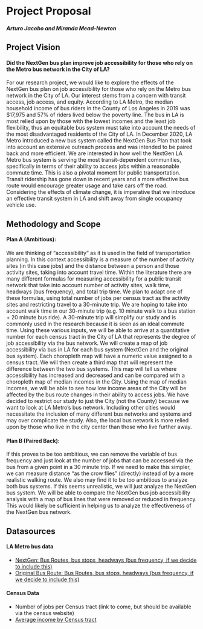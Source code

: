 # Project Proposal

#### *Arturo Jacobo and Miranda Mead-Newton*

## Project Vision
#### Did the NextGen bus plan improve job accessibility for those who rely on the Metro bus network in the City of LA?
For our research project, we would like to explore the effects of the NextGen bus plan on job accessibility for those who rely on the Metro bus network in the City of LA. Our interest stems from a concern with transit access, job access, and equity. According to LA Metro, the median household income of bus riders in the County of Los Angeles in 2019 was $17,975 and 57% of riders lived below the poverty line. The bus in LA is most relied upon by those with the lowest incomes and the least job flexibility, thus an equitable bus system must take into account the needs of the most disadvantaged residents of the City of LA. In December 2020, LA Metro introduced a new bus system called the NextGen Bus Plan that took into account an extensive outreach process and was intended to be paired back and more efficient. We are interested in how well the NextGen LA Metro bus system is serving the most transit-dependent communities, specifically in terms of their ability to access jobs within a reasonable commute time. This is also a pivotal moment for public transportation. Transit ridership has gone down in recent years and a more effective bus route would encourage greater usage and take cars off the road. Considering the effects of climate change, it is imperative that we introduce an effective transit system in LA and shift away from single occupancy vehicle use. 

## Methodology and Scope
#### Plan A (Ambitious):
We are thinking of “accessibility” as it is used in the field of transportation planning. In this context accessibility is a measure of the number of activity sites (in this case jobs) and the distance between a person and those activity sites, taking into account travel time. Within the literature there are many different formulas for measuring accessibility for a public transit network that take into account number of activity sites, walk time, headways (bus frequency), and total trip time. We plan to adapt one of these formulas, using total number of jobs per census tract as the activity sites and restricting travel to a 30-minute trip. We are hoping to take into account walk time in our 30-minute trip (e.g. 10 minute walk to a bus station + 20 minute bus ride). A 30-minute trip will simplify our study and is commonly used in the research because it is seen as an ideal commute time. Using these various inputs, we will be able to arrive at a quantitative number for each census tract in the City of LA that represents the degree of job accessibility via the bus network. We will create a map of job accessibility via bus in LA for each bus system (NextGen and the original bus system). Each choropleth map will have a numeric value assigned to a census tract. We will then create a third map that will represent the difference between the two bus systems. This map will tell us where accessibility has increased and decreased and can be compared with a choropleth map of median incomes in the City. Using the map of median incomes, we will be able to see how low income areas of the City will be affected by the bus route changes in their ability to access jobs. 
We have decided to restrict our study to just the City (not the County) because we want to look at LA Metro’s bus network. Including other cities would necessitate the inclusion of many different bus networks and systems and may over complicate the study. Also, the local bus network is more relied upon by those who live in the city center than those who live further away. 
#### Plan B (Paired Back):
If this proves to be too ambitious, we can remove the variable of bus frequency and just look at the number of jobs that can be accessed via the bus from a given point in a 30 minute trip. If we need to make this simpler, we can measure distance “as the crow flies” (directly) instead of by a more realistic walking route. We also may find it to be too ambitious to analyze both bus systems. If this seems unrealistic, we will just analyze the NextGen bus system. We will be able to compare the NextGen bus job accessibility analysis with a map of bus lines that were removed or reduced in frequency. This would likely be sufficient in helping us to analyze the effectiveness of the NextGen bus network. 

## Datasources
#### LA Metro bus data
- [NextGen: Bus Routes, bus stops, headways (bus frequency, if we decide to include this)][NextGen and old bus route data]
- [Original Bus Route: Bus Routes, bus stops, headways (bus frequency, if we decide to include this)][NextGen and old bus route data]

#### Census Data
- Number of jobs per Census tract (link to come, but should be available via the census website)
- [Average income by Census tract][census income]

[NextGen and old bus route data]: https://www.metro.net/projects/nextgen/nextgen-data-and-analysis/
[census income]: https://data.census.gov/cedsci/table?t=Income%20and%20Poverty&g=0500000US06037.140000&tid=ACSST5Y2019.S1903&hidePreview=true
